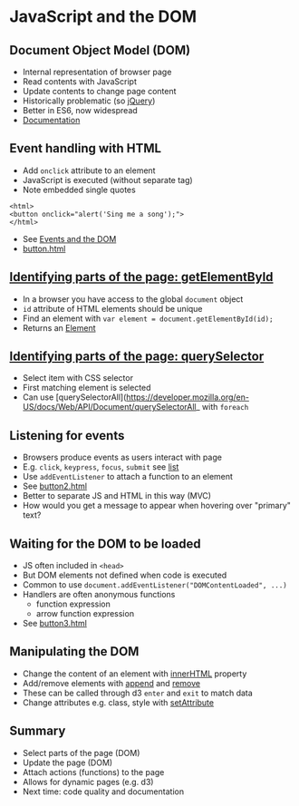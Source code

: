 
# JavaScript and the DOM


## Document Object Model (DOM)

- Internal representation of browser page
- Read contents with JavaScript
- Update contents to change page content
- Historically problematic (so [jQuery](https://jquery.com/))
- Better in ES6, now widespread
- [Documentation](https://developer.mozilla.org/en-US/docs/Web/API/Document)


## Event handling with HTML

- Add `onclick` attribute to an element
- JavaScript is executed (without separate tag)
- Note embedded single quotes

```
<html>
<button onclick="alert('Sing me a song');">
</html>

```
- See [Events and the DOM](https://developer.mozilla.org/en-US/docs/Web/API/Document_Object_Model/Events)
- [button.html](https://github.com/stevenaeola/gitpitch/blob/master/prog/js_dom/button.html)



## [Identifying parts of the page: getElementById](https://developer.mozilla.org/en-US/docs/Web/API/Document/getElementById)

- In a browser you have access to the global `document` object
- `id` attribute of HTML elements should be unique
- Find an element with
`
var element = document.getElementById(id);
`
- Returns an [Element](https://developer.mozilla.org/en-US/docs/Web/API/Element)



## [Identifying parts of the page: querySelector](https://developer.mozilla.org/en-US/docs/Web/API/Document/querySelector)

- Select item with CSS selector
- First matching element is selected
- Can use [querySelectorAll](https://developer.mozilla.org/en-US/docs/Web/API/Document/querySelectorAll_ with `foreach`


## Listening for events

- Browsers produce events as users interact with page
- E.g. `click`, `keypress`, `focus`, `submit` see [list](https://developer.mozilla.org/en-US/docs/Web/Events)
- Use `addEventListener` to attach a function to an element
- See [button2.html](https://github.com/stevenaeola/gitpitch/blob/master/prog/js_dom/button2.html)
- Better to separate JS and HTML in this way (MVC)
- How would you get a message to appear when hovering over "primary" text?


## Waiting for the DOM to be loaded

- JS often included in `<head>`
- But DOM elements not defined when code is executed
- Common to use `document.addEventListener("DOMContentLoaded", ...)`
- Handlers are often anonymous functions
    - function expression
    - arrow function expression
- See [button3.html](https://github.com/stevenaeola/gitpitch/blob/master/prog/js_dom/button3.html)


## Manipulating the  DOM

- Change the content of an element with [innerHTML](https://developer.mozilla.org/en-US/docs/Web/API/Element/innerHTML) property
- Add/remove elements with [append](https://developer.mozilla.org/en-US/docs/Web/API/ParentNode/append) and [remove](https://developer.mozilla.org/en-US/docs/Web/API/ChildNode/remove)
- These can be called through d3 `enter` and `exit` to match data
- Change attributes e.g. class, style with [setAttribute](https://developer.mozilla.org/en-US/docs/Web/API/Element/setAttribute)


## Summary

- Select parts of the page (DOM)
- Update the page (DOM)
- Attach actions (functions) to the page
- Allows for dynamic pages (e.g. d3)
- Next time: code quality and documentation

